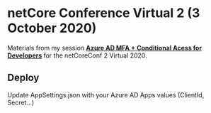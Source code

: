 # netCore Conference Virtual 2 (3 October 2020)
Materials from my session [__Azure AD MFA + Conditional Acess for Developers__](https://virtual-netcoreconf-2.sessionize.com/session/209572) for the netCoreConf 2 Virtual 2020.

## Deploy
Update AppSettings.json with your Azure AD Apps values (ClientId, Secret...)
